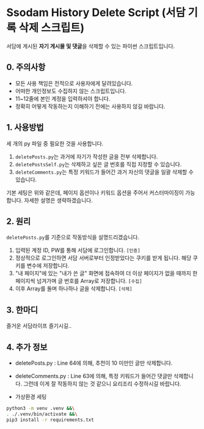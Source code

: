 # Ssodam History Delete Script (서담 기록 삭제 스크립트)

서담에 게시된 **자기 게시물 및 댓글**을 삭제할 수 있는 파이썬 스크립트입니다.

## 0. 주의사항

- 모든 사용 책임은 전적으로 사용자에게 달려있습니다.
- 어떠한 개인정보도 수집하지 않는 스크립트입니다.
- 11~12줄에 본인 계정을 입력하셔야 합니다.
- 정확히 어떻게 작동하는지 이해하기 전에는 사용하지 않길 바랍니다.

## 1. 사용방법

세 개의 py 파일 중 필요한 것을 사용합니다.

1. `deletePosts.py`는 과거에 자기가 작성한 글을 전부 삭제합니다.
2. `deletePostsSelf.py`는 삭제하고 싶은 글 번호를 직접 지정할 수 있습니다.
3. `deleteComments.py`는 특정 키워드가 들어간 과거 자신의 댓글을 일괄 삭제할 수 있습니다.

기본 세팅은 위와 같은데, 페이지 옵션이나 키워드 옵션을 주어서 커스터마이징이 가능합니다. 자세한 설명은 생략하겠습니다.

## 2. 원리

`deletePosts.py`를 기준으로 작동방식을 설명드리겠습니다.

1. 입력된 계정 ID, PW를 통해 서담에 로그인합니다. `[인증]`
2. 정상적으로 로그인하면 서담 서버로부터 인정받았다는 쿠키를 받게 됩니다. 해당 쿠키를 변수에 저장합니다.
3. "내 페이지"에 있는 "내가 쓴 글" 화면에 접속하여 더 이상 페이지가 없을 때까지 한 페이지씩 넘겨가며 글 번호를 Array로 저장합니다. `[수집]`
4. 이후 Array를 돌며 하나하나 글을 삭제합니다. `[삭제]`

## 3. 한마디

즐거운 서담라이프 즐기시길..

## 4. 추가 정보

- deletePosts.py : Line 64에 의해, 추천이 10 미만인 글만 삭제합니다.

- deleteComments.py : Line 63에 의해, 특정 키워드가 들어간 댓글만 삭제합니다. 그런데 이게 잘 작동하지 않는 것 같으니 요리조리 수정하시길 바랍니다.

- 가상환경 세팅

```bash
python3 -m venv .venv &&\
. ./.venv/bin/activate &&\
pip3 install -r requirements.txt
```
